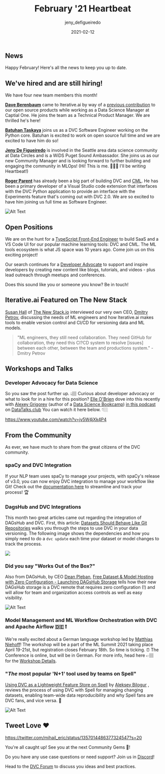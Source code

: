 ﻿---
title: February '21 Heartbeat
date: 2021-02-12
description: |
  Monthly updates are here! read all about our growing team, 
  our CEO's interview on The New Stack, integration with spaCy and more!
descriptionLong: |
  Monthly updates are here! read all about our growing team, 
  our CEO's interview on The New Stack, integration with spaCy and more!
picture: 2021-02-11/feb21cover.png
author: jeny_defigueiredo
commentsUrl: https://discuss.dvc.org/t/february-21-heartbeat/669
tags:
  - Heartbeat
  - CML
  - DVC
  - DAGsHub
  - spaCy
  - ML Summit 2021
  - Spell
  - MLOps
---

## News

Happy February! Here's all the news to keep you up to date.

## We've hired and are still hiring!

We have four new team members this month!

[**Dave Berenbaum**](https://www.linkedin.com/in/david-berenbaum-20b6b424/) came
to Iterative.ai by way of a
[previous contribution](https://github.com/iterative/dvc/pull/2107) to our open
source products while working as a Data Science Manager at Captial One. He joins
the team as a Technical Product Manager. We are thrilled he's here!

[**Batuhan Taskaya**](https://www.linkedin.com/in/batuhan-osman-taskaya-7803b61a0/)
joins us as a DVC Software Engineer working on the Python core. Batuhan is
excited to work on open source full time and we are excited to have him do so!

[**Jeny De Figueiredo**](https://www.linkedin.com/in/jenifer-de-figueiredo/) is
involved in the Seattle area data science community at Data Circles and is a
WiDS Puget Sound Ambassador. She joins us as our new Community Manager and is
looking forward to further building and engaging the community in MLOps! (Hi!
This is me. 🙋🏻‍♀️ I'll be writing Heartbeat!)

[**Roger Parent**](https://www.linkedin.com/in/rogermparent/) has already been a
big part of building DVC and [CML](https://cml.dev/). He has been a primary
developer of a Visual Studio code extension that interfaces with the DVC Python
application to provide an interface with the Experiments feature that's coming
out with DVC 2.0. We are so excited to have him joining us full time as Software
Engineer.

![Alt Text](https://media.giphy.com/media/vAvWgk3NCFXTa/giphy.gif)

## Open Positions

We are on the hunt for a
[TypeScript Front-End Engineer](https://docs.google.com/document/d/1aT5HZYt4kAUxXqD4JNTe3jPDlVUwSmnEWDPR2QoKdvo/edit)
to build SaaS and a VS Code UI for our popular machine learning tools: DVC and
CML. The ML tools ecosystem is what JS space was 10 years ago. Come join us on
this exciting project!

Our search continues for a
[Developer Advocate](https://weworkremotely.com/remote-jobs/iterative-developer-advocate)
to support and inspire developers by creating new content like blogs, tutorials,
and videos - plus lead outreach through meetups and conferences.

Does this sound like you or someone you know? Be in touch!

## Iterative.ai Featured on The New Stack

[Susan Hall](https://thenewstack.io/author/susanhall/) of
[The New Stack.io](https://thenewstack.io/) interviewed our very own CEO,
[Dmitry Petrov](https://twitter.com/fullstackml?lang=en), discussing the needs
of ML engineers and how Iterative.ai makes tools to enable version control and
CI/CD for versioning data and ML models.

> "ML engineers, they still need collaboration. They need GitHub for
> collaboration, they need this CI?CD system to resolve [issues] between each
> other, between the team and productions system." - Dmitry Petrov

<external-link
href="https://thenewstack.io/iterative-ai-git-based-machine-learning-tools-for-data-engineers/"
title="Learning Tools for ML Engineers"
description="Susan Hall"
link="thenewstack.io"
image="/uploads/images/2021-02-11/newstack_image.png"/>

## Workshops and Talks

### Developer Advocacy for Data Science

So you saw the post further up. 👆🏽 Curious about developer advocacy or what to
look for in a hire for this position?
[Elle O'Brien](https://twitter.com/drelleobrien?lang=en) dove into this recently
with [Alexey Grigorev](https://twitter.com/Al_Grigor) (author of a
[Data Science Bookcamp](https://mlbookcamp.com/))
[in this podcast](https://www.youtube.com/watch?v=jv5W4jXk4P4) on
[DataTalks.club](http://datatalks.club/) You can watch it here below. 👇🏼

https://www.youtube.com/watch?v=jv5W4jXk4P4

## From the Community

As ever, we have much to share from the great citizens of the DVC community.

### spaCy and DVC Integration

If your NLP team uses spaCy to manage your projects, with spaCy's release of
v3.0, you can now enjoy DVC integration to manage your workflow like Git! Check
out the [documentation here](https://spacy.io/usage/projects#integrations) to
streamline and track your process! 🏆

<external-link
href="https://spacy.io/usage/projects#integrations/"
title="spaCy Integration"
description="spaCy Integration with DVC"
link="spacy.io"
image="/uploads/images/2021-02-11/spacy_integration.png"/>

### DagsHub and DVC Integrations

This month two great articles came out regarding the integration of DAGsHub and
DVC. First, this article:
[Datasets Should Behave Like Git Repositories](https://dagshub.com/blog/datasets-should-behave-like-git-repositories/)
walks you through the steps to use DVC in your data versioning. The following
image shows the dependencies and how you simply need to do a `dvc update` each
time your dataset or model changes to track the process.

![](/uploads/images/2021-02-11/dags_diagram.png)

### Did you say "Works Out of the Box?"

Also from DAGsHub, by CEO [Dean Pleban](https://twitter.com/DeanPlbn),
[Free Dataset & Model Hosting with Zero Configuration - Launching DAGsHub Storage](https://dagshub.com/blog/dagshub-storage-zero-configuration-dataset-model-hosting/)
tells how their new DAGsHub storage is a DVC remote that requires zero
configuration (!) and will allow for team and organization access controls as
well as easy visibility.

![Alt Text](https://media.giphy.com/media/Ftz07proVX6Rq/giphy.gif)

### Model Management and ML Workflow Orchestration with DVC and Apache Airflow 🇩🇪 ❗️

We're really excited about a German language workshop led by
[Matthias Niehoff](https://twitter.com/matthiasniehoff)! The workshop will be a
part of the ML Summit 2021 taking place April 19-21st, but registration closes
February 18th. So time is ticking. ⏰ The Conference is online, but will be in
German. For more info, head here 👉🏽 for the
[Workshop Details](https://ml-summit.de/machine-learing/modellmanagement-und-ml-workflow-orchestrierung-mit-dvc-und-apache-airflow/).

### "_The_ most popular 'N+1' tool used by teams on Spell"

[Using DVC as a Lightweight Feature Store on Spell](https://spell.ml/blog/using-dvc-with-spell-YBHOChEAACgAaSmV)
by [Aleksey Bilogur](https://twitter.com/ResidentMario) , reviews the process of
using DVC with Spell for managing changing datasets, enabling team-wide data
reproducibility and why Spell fans are DVC fans, and vice versa. 🔄

![Alt Text](https://media.giphy.com/media/GM8PrUsm92hRC/giphy.gif)

## Tweet Love ❤️

https://twitter.com/mihail_eric/status/1357014486377324547?s=20

You're all caught up! See you at the next Community Gems 💎!

Do you have any use case questions or need support? Join us in
[Discord](https://discord.com/invite/dvwXA2N)!

Head to the [DVC Forum](https://discuss.dvc.org/) to discuss you ideas and best
practices.
